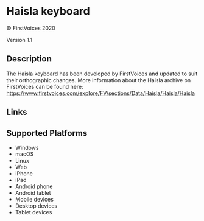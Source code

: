 Haisla keyboard
==============

© FirstVoices 2020

Version 1.1

Description
-----------

The Haisla keyboard has been developed by FirstVoices and updated to suit their orthographic changes.
More information about the Haisla archive on FirstVoices can be found here: https://www.firstvoices.com/explore/FV/sections/Data/Haisla/Haisla/Haisla

Links
-----

Supported Platforms
-------------------
 * Windows
 * macOS
 * Linux
 * Web
 * iPhone
 * iPad
 * Android phone
 * Android tablet
 * Mobile devices
 * Desktop devices
 * Tablet devices

